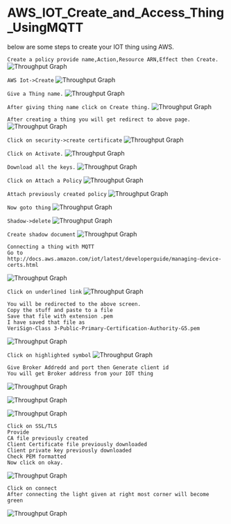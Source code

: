 # AWS_IOT_Create_and_Access_Thing_UsingMQTT

below are some steps to create your IOT thing using AWS.


`Create a policy provide name,Action,Resource ARN,Effect then Create.`
![Throughput Graph](https://github.com/PiyushMittl/AWS_IOT_Create_and_Access_Thing_UsingMQTT/blob/master/im1_create_policy.png)


`AWS Iot->Create`
![Throughput Graph](https://github.com/PiyushMittl/AWS_IOT_Create_and_Access_Thing_UsingMQTT/blob/master/im2_create.png)


`Give a Thing name.`
![Throughput Graph](https://github.com/PiyushMittl/AWS_IOT_Create_and_Access_Thing_UsingMQTT/blob/master/im2_give_thing_name.png)


`After giving thing name click on Create thing.`
![Throughput Graph](https://github.com/PiyushMittl/AWS_IOT_Create_and_Access_Thing_UsingMQTT/blob/master/im4_create_thing.png)


`After creating a thing you will get redirect to above page.`
![Throughput Graph](https://github.com/PiyushMittl/AWS_IOT_Create_and_Access_Thing_UsingMQTT/blob/master/im5_page_redirect.png)


`Click on security->create certificate`
![Throughput Graph](https://github.com/PiyushMittl/AWS_IOT_Create_and_Access_Thing_UsingMQTT/blob/master/im6_create_certificate.png)


`Click on Activate.`
![Throughput Graph](https://github.com/PiyushMittl/AWS_IOT_Create_and_Access_Thing_UsingMQTT/blob/master/im7_activate.png)


`Download all the keys.`
![Throughput Graph](https://github.com/PiyushMittl/AWS_IOT_Create_and_Access_Thing_UsingMQTT/blob/master/im8_download_keys.png)


`Click on Attach a Policy`
![Throughput Graph](https://github.com/PiyushMittl/AWS_IOT_Create_and_Access_Thing_UsingMQTT/blob/master/im9_attach_policy.png)

`Attach previously created policy`
![Throughput Graph](https://github.com/PiyushMittl/AWS_IOT_Create_and_Access_Thing_UsingMQTT/blob/master/im10_attach_previously_created_ploicy.png)


`Now goto thing`
![Throughput Graph](https://github.com/PiyushMittl/AWS_IOT_Create_and_Access_Thing_UsingMQTT/blob/master/im11_goto_thing.png)


`Shadow->delete`
![Throughput Graph](https://github.com/PiyushMittl/AWS_IOT_Create_and_Access_Thing_UsingMQTT/blob/master/im12_delete_shadow.png)


`Create shadow document`
![Throughput Graph](https://github.com/PiyushMittl/AWS_IOT_Create_and_Access_Thing_UsingMQTT/blob/master/im12_create_shadow_document.png)

```
Connecting a thing with MQTT
Go to
http://docs.aws.amazon.com/iot/latest/developerguide/managing-device-certs.html
```
![Throughput Graph](https://github.com/PiyushMittl/AWS_IOT_Create_and_Access_Thing_UsingMQTT/blob/master/im13.png)


`Click on underlined link`
![Throughput Graph](https://github.com/PiyushMittl/AWS_IOT_Create_and_Access_Thing_UsingMQTT/blob/master/im14.png)

```
You will be redirected to the above screen.
Copy the stuff and paste to a file 
Save that file with extension .pem
I have saved that file as 
VeriSign-Class 3-Public-Primary-Certification-Authority-G5.pem
```
![Throughput Graph](https://github.com/PiyushMittl/AWS_IOT_Create_and_Access_Thing_UsingMQTT/blob/master/im15.png)



`Click on highlighted symbol`
![Throughput Graph](https://github.com/PiyushMittl/AWS_IOT_Create_and_Access_Thing_UsingMQTT/blob/master/im16.png)

```
Give Broker Addredd and port then Generate client id
You will get Broker address from your IOT thing 
```
![Throughput Graph](https://github.com/PiyushMittl/AWS_IOT_Create_and_Access_Thing_UsingMQTT/blob/master/im17.png)


![Throughput Graph](https://github.com/PiyushMittl/AWS_IOT_Create_and_Access_Thing_UsingMQTT/blob/master/im18.png)

![Throughput Graph](https://github.com/PiyushMittl/AWS_IOT_Create_and_Access_Thing_UsingMQTT/blob/master/im19.png)

```
Click on SSL/TLS
Provide 
CA file previously created 
Client Certificate file previously downloaded
Client private key previously downloaded
Check PEM formatted
Now click on okay.
```
![Throughput Graph](https://github.com/PiyushMittl/AWS_IOT_Create_and_Access_Thing_UsingMQTT/blob/master/im20.png)

```
Click on connect 
After connecting the light given at right most corner will become green
```
![Throughput Graph](https://github.com/PiyushMittl/AWS_IOT_Create_and_Access_Thing_UsingMQTT/blob/master/im21.png)